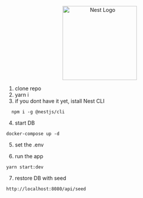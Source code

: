 <p align="center">
  <a href="http://nestjs.com/" target="blank"><img src="https://nestjs.com/img/logo-small.svg" width="200" alt="Nest Logo" /></a>
</p>

1. clone repo
2. yarn i
3. if you dont have it yet, istall Nest CLI

```
  npm i -g @nestjs/cli
```

4. start DB

```
docker-compose up -d
```

5. set the .env

6. run the app

```
yarn start:dev
```

7. restore DB with seed

```
http://localhost:8080/api/seed
```
